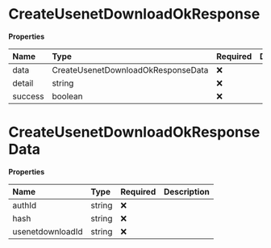 # CreateUsenetDownloadOkResponse

**Properties**

| Name    | Type                               | Required | Description |
| :------ | :--------------------------------- | :------- | :---------- |
| data    | CreateUsenetDownloadOkResponseData | ❌       |             |
| detail  | string                             | ❌       |             |
| success | boolean                            | ❌       |             |

# CreateUsenetDownloadOkResponseData

**Properties**

| Name             | Type   | Required | Description |
| :--------------- | :----- | :------- | :---------- |
| authId           | string | ❌       |             |
| hash             | string | ❌       |             |
| usenetdownloadId | string | ❌       |             |

